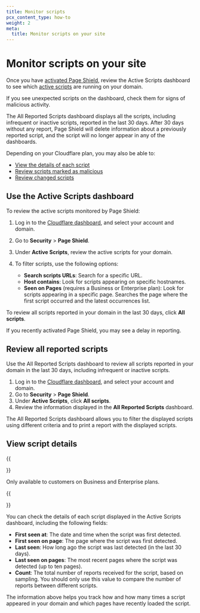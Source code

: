 ```yaml
---
title: Monitor scripts
pcx_content_type: how-to
weight: 2
meta:
  title: Monitor scripts on your site
---
```


# Monitor scripts on your site

Once you have [activated Page Shield](/page-shield/get-started/), review the Active Scripts dashboard to see which [active scripts](/page-shield/reference/script-statuses/) are running on your domain.

If you see unexpected scripts on the dashboard, check them for signs of malicious activity.

The All Reported Scripts dashboard displays all the scripts, including infrequent or inactive scripts, reported in the last 30 days. After 30 days without any report, Page Shield will delete information about a previously reported script, and the script will no longer appear in any of the dashboards.

Depending on your Cloudflare plan, you may also be able to:

- [View the details of each script](#view-script-details)
- [Review scripts marked as malicious](/page-shield/use-dashboard/review-malicious-scripts/)
- [Review changed scripts](/page-shield/use-dashboard/review-changed-scripts/)

## Use the Active Scripts dashboard

To review the active scripts monitored by Page Shield:

1.  Log in to the [Cloudflare dashboard](https://dash.cloudflare.com/), and select your account and domain.
2.  Go to **Security** > **Page Shield**.
3.  Under **Active Scripts**, review the active scripts for your domain.
4.  To filter scripts, use the following options:

    - **Search scripts URLs**: Search for a specific URL.
    - **Host contains**: Look for scripts appearing on specific hostnames.
    - **Seen on Pages** (requires a Business or Enterprise plan): Look for scripts appearing in a specific page. Searches the page where the first script occurred and the latest occurrences list.

To review all scripts reported in your domain in the last 30 days, click **All scripts**.

If you recently activated Page Shield, you may see a delay in reporting.

## Review all reported scripts

Use the All Reported Scripts dashboard to review all scripts reported in your domain in the last 30 days, including infrequent or inactive scripts.

1. Log in to the [Cloudflare dashboard](https://dash.cloudflare.com/), and select your account and domain.
2. Go to **Security** > **Page Shield**.
3. Under **Active Scripts**, click **All scripts**.
4. Review the information displayed in the **All Reported Scripts** dashboard.

The All Reported Scripts dashboard allows you to filter the displayed scripts using different criteria and to print a report with the displayed scripts.

## View script details

{{<Aside type="note">}}

Only available to customers on Business and Enterprise plans.

{{</Aside>}}

You can check the details of each script displayed in the Active Scripts dashboard, including the following fields:

- **First seen at**: The date and time when the script was first detected.
- **First seen on page**: The page where the script was first detected.
- **Last seen**: How long ago the script was last detected (in the last 30 days).
- **Last seen on pages**: The most recent pages where the script was detected (up to ten pages).
- **Count**: The total number of reports received for the script, based on sampling. You should only use this value to compare the number of reports between different scripts.

The information above helps you track how and how many times a script appeared in your domain and which pages have recently loaded the script.
